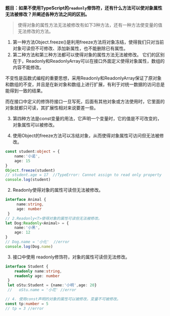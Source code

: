 **题目：如果不使用TypeScript的`readonly`修饰符，还有什么方法可以使对象属性无法被修改？并阐述各种方法之间的区别。**

 > 使得对象的属性方法无法被修改有如下3种方法，还有一种方法使变量的值无法修改的方法。

 1. 第一种方法Object.freeze()是利用freeze方法将对象冻结，使得我们只对当前对象可读但不可修改、添加新属性，也不能删除已有属性。
 2. 第二种方法和第三种方法都可以使得对象的属性方法无法被修改。
它们的区别在于，Readonly<T>和ReadonlyArray<T>可以在接口外面定义使得对象属性，数组的内容不能修改。

  不变性是函数式编程的重要思想，采用Readonly<T>和ReadonlyArray<T>保证了原对象和数组的不变，并且是在新对象和数组上进行扩展，有利于对统一数据的访问总是能得到一致的结果。

 而在接口中定义的修饰符接口一旦写死，后面有其他对象或方法使用时，它里面的对象就都只可读，其扩展性相对来说要差一些。

3. 第四种方法是const变量的用法，它声明一个变量时，它的值是不可改变的，对象属性可以被修改。


1. 使用Object的freeze方法可以冻结对象，从而使得对象属性可访问但无法被修改。
```ts
const student:object = {
    name:'小诺',
    age: 15
}
Object.freeze(student)
// student.age = 17  //TypeError: Cannot assign to read only property 'age' of object '#<Object>'
console.log(student)

```
2. Readonly<T>使得对象的属性可读但无法被修改。
```ts
interface Animal {
     name:string,
     age: number
 }
// 2.Readonly<T>使得对象的属性可读但无法被修改。
let Dog:Readonly<Animal> = {
    name:'小黑',
    age: 12
} 
// Dog.name = '小化'  //error
console.log(Dog.name) 
```

3. 接口中使用 readonly修饰符，对象的属性可读但无法修改。
```ts
interface Student {
    readonly name:string,
    readonly age: number
 }
 let oStu:Student = {name:'小明',age: 20}
 //   oStu.name = '小花' //error

// 4. 使用const声明的对象的属性可以被修改，变量不可被修改。
const tp:number = 5
// tp = 3 //error
```
